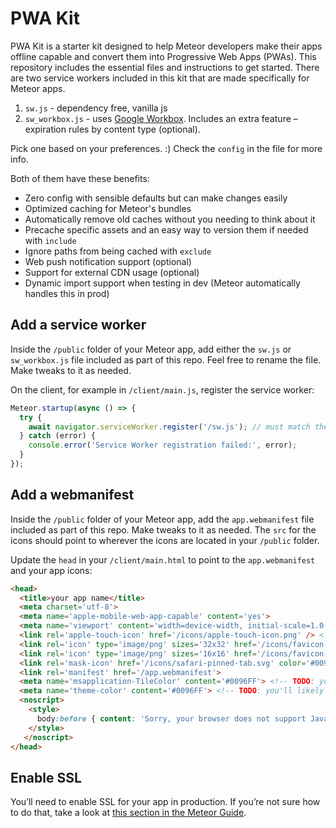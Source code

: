# PWA Kit

PWA Kit is a starter kit designed to help Meteor developers make their apps offline capable and convert them into Progressive Web Apps (PWAs). This repository includes the essential files and instructions to get started. There are two service workers included in this kit that are made specifically for Meteor apps.

1. `sw.js` - dependency free, vanilla js
2. `sw_workbox.js` - uses [Google Workbox](https://developer.chrome.com/docs/workbox). Includes an extra feature – expiration rules by content type (optional).

Pick one based on your preferences. :) Check the `config` in the file for more info.

Both of them have these benefits:

* Zero config with sensible defaults but can make changes easily
* Optimized caching for Meteor's bundles
* Automatically remove old caches without you needing to think about it
* Precache specific assets and an easy way to version them if needed with `include`
* Ignore paths from being cached with `exclude`
* Web push notification support (optional)
* Support for external CDN usage (optional)
* Dynamic import support when testing in dev (Meteor automatically handles this in prod)

## Add a service worker
Inside the `/public` folder of your Meteor app, add either the `sw.js` or `sw_workbox.js` file included as part of this repo. Feel free to rename the file. Make tweaks to it as needed.

On the client, for example in `/client/main.js`, register the service worker:

```js
Meteor.startup(async () => {
  try {
    await navigator.serviceWorker.register('/sw.js'); // must match the name given to your service work file
  } catch (error) {
    console.error('Service Worker registration failed:', error);
  }
});
```

## Add a webmanifest
Inside the `/public` folder of your Meteor app, add the `app.webmanifest` file included as part of this repo. Make tweaks to it as needed. The `src` for the icons should point to wherever the icons are located in your `/public` folder.

Update the `head` in your `/client/main.html` to point to the `app.webmanifest` and your app icons:
```html
<head>
  <title>your app name</title>
  <meta charset='utf-8'>
  <meta name='apple-mobile-web-app-capable' content='yes'>
  <meta name='viewport' content='width=device-width, initial-scale=1.0, user-scalable=no, viewport-fit=cover'>
  <link rel='apple-touch-icon' href='/icons/apple-touch-icon.png' /> <!-- TODO: you'll likely want to update this based on where your icons are located in your /public folder -->
  <link rel='icon' type='image/png' sizes='32x32' href='/icons/favicon-32x32.png'> <!-- TODO: you'll likely want to update this based on where your icons are located in your /public folder -->
  <link rel='icon' type='image/png' sizes='16x16' href='/icons/favicon-16x16.png'> <!-- TODO: you'll likely want to update this based on where your icons are located in your /public folder  -->
  <link rel='mask-icon' href='/icons/safari-pinned-tab.svg' color='#0096FF'> <!-- TODO: you'll likely want to update this based on where your icons are located in your /public folder and what your app's theme color is -->
  <link rel='manifest' href='/app.webmanifest'>
  <meta name='msapplication-TileColor' content='#0096FF'> <!-- TODO: you'll likely want to update this basedwhat your app's theme color is -->
  <meta name='theme-color' content='#0096FF'> <!-- TODO: you'll likely want to update this based on what your app's theme color is -->
  <noscript>
    <style>
      body:before { content: 'Sorry, your browser does not support JavaScript!'; }
    </style>
   </noscript>
</head>
```

## Enable SSL
You’ll need to enable SSL for your app in production. If you’re not sure how to do that, take a look at [this section in the Meteor Guide](https://guide.meteor.com/security#ssl).
